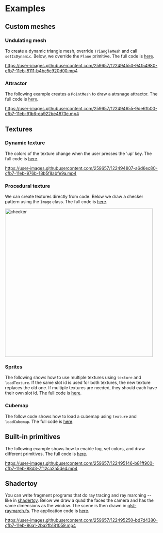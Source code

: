 # Examples

## Custom meshes

### Undulating mesh

To create a dynamic triangle mesh, override `TriangleMesh` and call `setIsDynamic`. Below, we override the `Plane` primitive. The full code is [here](https://github.com/alinen/agl/blob/main/examples/undulate.cpp).

https://user-images.githubusercontent.com/259657/122494550-94f54980-cfb7-11eb-8111-b4bc5c920d00.mp4

### Attractor

The following example creates a `PointMesh` to draw a atrsnage attractor. The full code is [here](https://github.com/alinen/agl/blob/main/examples/attractor.cpp).

https://user-images.githubusercontent.com/259657/122494655-9de61b00-cfb7-11eb-91b6-ea922be4873e.mp4

## Textures

### Dynamic texture

The colors of the texture change when the user presses the 'up' key. The full code is [here](https://github.com/alinen/agl/blob/main/examples/texture.cpp).

https://user-images.githubusercontent.com/259657/122494807-a6d6ec80-cfb7-11eb-976b-18b5f8abfe9a.mp4

### Procedural texture

We can create textures directly from code. Below we draw a checker pattern using the `Image` class. The full code is [here](https://github.com/alinen/agl/blob/main/examples/checker.cpp).

<img width="487" alt="checker" src="https://user-images.githubusercontent.com/259657/122494946-ae969100-cfb7-11eb-86e6-2b6830570594.png">

### Sprites

The following shows how to use multiple textures using `texture` and `loadTexture`. If the same slot id is used for both textures, the new texture replaces the old one. If multiple textures are needed, they should each have their own slot id. The full code is [here](https://github.com/alinen/agl/blob/main/examples/sprites.cpp).

### Cubemap

The follow code shows how to load a cubemap using `texture` and `loadCubemap`. The full code is [here]().

## Built-in primitives

The following example shows how to enable fog, set colors, and draw different primitives. The full code is [here](https://github.com/alinen/agl/blob/main/examples/shapes.cpp).

https://user-images.githubusercontent.com/259657/122495146-b81ff900-cfb7-11eb-88d3-7f12ca2a5de4.mp4

## Shadertoy

You can write fragment programs that do ray tracing and ray marching -- like in [shadertoy](https://www.shadertoy.com). Below we draw a quad the faces the camera and has the same dimensions as the window. The scene is then drawn in [glsl-raymarch.fs](https://github.com/alinen/agl/blob/main/shaders/glsl-raymarch.fs). The application code is [here](https://github.com/alinen/agl/blob/main/shaders/shadertoy_raymarch_csg.fs).

https://user-images.githubusercontent.com/259657/122495250-bd7d4380-cfb7-11eb-86a1-2ba2fb181059.mp4
